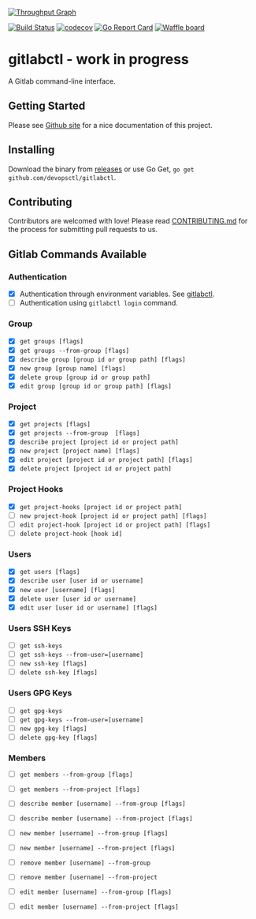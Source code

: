 [![Throughput Graph](http://graphs.waffle.io/devopsctl/gitlabctl/throughput.svg)](https://waffle.io/devopsctl/gitlabctl/metrics)

[![Build Status](https://travis-ci.org/devopsctl/gitlabctl.svg?branch=master)](https://travis-ci.org/devopsctl/gitlabctl)
[![codecov](https://codecov.io/gh/devopsctl/gitlabctl/branch/master/graph/badge.svg)](https://codecov.io/gh/devopsctl/gitlabctl)
[![Go Report Card](https://goreportcard.com/badge/github.com/devopsctl/gitlabctl)](https://goreportcard.com/report/github.com/devopsctl/gitlabctl)
[![Waffle board](https://badge.waffle.io/devopsctl/gitlabctl.png?columns=all)](https://waffle.io/devopsctl/gitlabctl)

# gitlabctl - work in progress

A Gitlab command-line interface.

## Getting Started

Please see [Github site](https://devopsctl.github.io/gitlabctl/) for a nice documentation of this project.

## Installing

Download the binary from [releases](https://github.com/devopsctl/gitlabctl/releases) or use Go Get, `go get github.com/devopsctl/gitlabctl`.

## Contributing

Contributors are welcomed with love! Please read [CONTRIBUTING.md](./CONTRIBUTION.md) for the process for submitting pull requests to us.

## Gitlab Commands Available

### Authentication 

* [x] Authentication through environment variables. See [gitlabctl](gitlabctl.md).
* [ ] Authentication using `gitlabctl login` command.

### Group

* [x] `get groups [flags]`
* [x] `get groups --from-group [flags]`
* [x] `describe group [group id or group path] [flags]`
* [x] `new group [group name] [flags]`
* [x] `delete group [group id or group path]`
* [x] `edit group [group id or group path] [flags]`

### Project

* [x] `get projects [flags]`
* [x] `get projects --from-group  [flags]`
* [x] `describe project [project id or project path]`
* [x] `new project [project name] [flags]`
* [x] `edit project [project id or project path] [flags]`
* [x] `delete project [project id or project path]`

### Project Hooks

* [x] `get project-hooks [project id or project path]`
* [ ] `new project-hook [project id or project path] [flags]`
* [ ] `edit project-hook [project id or project path] [flags]`
* [ ] `delete project-hook [hook id]`

### Users 

* [x] `get users [flags]`
* [x] `describe user [user id or username]`
* [x] `new user [username] [flags]`
* [x] `delete user [user id or username]`
* [x] `edit user [user id or username] [flags]`

### Users SSH Keys 

* [ ] `get ssh-keys`
* [ ] `get ssh-keys --from-user=[username]`
* [ ] `new ssh-key [flags]`
* [ ] `delete ssh-key [flags]`

### Users GPG Keys

* [ ] `get gpg-keys`
* [ ] `get gpg-keys --from-user=[username]`
* [ ] `new gpg-key [flags]`
* [ ] `delete gpg-key [flags]`

### Members

* [ ] `get members --from-group [flags]`
* [ ] `get members --from-project [flags]`
* [ ] `describe member [username] --from-group [flags]`
* [ ] `describe member [username] --from-project [flags]`
* [ ] `new member [username] --from-group [flags]`
* [ ] `new member [username] --from-project [flags]`
* [ ] `remove member [username] --from-group`
* [ ] `remove member [username] --from-project`
* [ ] `edit member [username] --from-group [flags]`
* [ ] `edit member [username] --from-project [flags]`


